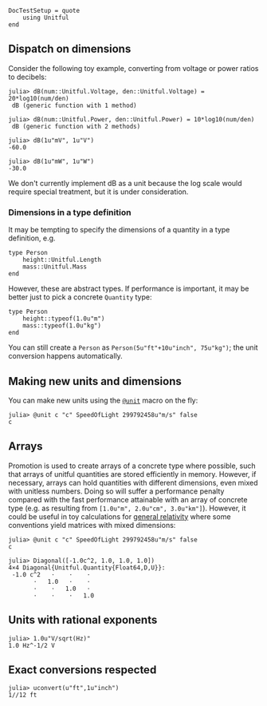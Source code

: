 ```@meta
DocTestSetup = quote
    using Unitful
end
```

## Dispatch on dimensions

Consider the following toy example, converting from voltage or power ratios to decibels:

```jldoctest
julia> dB(num::Unitful.Voltage, den::Unitful.Voltage) = 20*log10(num/den)
 dB (generic function with 1 method)

julia> dB(num::Unitful.Power, den::Unitful.Power) = 10*log10(num/den)
 dB (generic function with 2 methods)

julia> dB(1u"mV", 1u"V")
-60.0

julia> dB(1u"mW", 1u"W")
-30.0
```

We don't currently implement dB as a unit because the log scale would require
special treatment, but it is under consideration.

### Dimensions in a type definition

It may be tempting to specify the dimensions of a quantity in a type definition, e.g.

```
type Person
    height::Unitful.Length
    mass::Unitful.Mass
end
```

However, these are abstract types. If performance is important, it may be better
just to pick a concrete `Quantity` type:

```
type Person
    height::typeof(1.0u"m")
    mass::typeof(1.0u"kg")
end
```

You can still create a `Person` as `Person(5u"ft"+10u"inch", 75u"kg")`; the
unit conversion happens automatically.

## Making new units and dimensions

You can make new units using the [`@unit`](@ref) macro on the fly:

```jldoctest
julia> @unit c "c" SpeedOfLight 299792458u"m/s" false
c
```

## Arrays

Promotion is used to create arrays of a concrete type where possible, such
that arrays of unitful quantities are stored efficiently in memory. However,
if necessary, arrays can hold quantities with different dimensions, even
mixed with unitless numbers. Doing so will suffer a performance penalty compared
with the fast performance attainable with an array of concrete type
(e.g. as resulting from `[1.0u"m", 2.0u"cm", 3.0u"km"]`). However, it could be useful
in toy calculations for
[general relativity](https://en.wikipedia.org/wiki/Metric_tensor_(general_relativity))
where some conventions yield matrices with mixed dimensions:

```
julia> @unit c "c" SpeedOfLight 299792458u"m/s" false
c

julia> Diagonal([-1.0c^2, 1.0, 1.0, 1.0])
4×4 Diagonal{Unitful.Quantity{Float64,D,U}}:
 -1.0 c^2   ⋅    ⋅    ⋅
       ⋅   1.0   ⋅    ⋅
       ⋅    ⋅   1.0   ⋅
       ⋅    ⋅    ⋅   1.0
```

## Units with rational exponents

```jldoctest
julia> 1.0u"V/sqrt(Hz)"
1.0 Hz^-1/2 V
```

## Exact conversions respected

```jldoctest
julia> uconvert(u"ft",1u"inch")
1//12 ft
```
